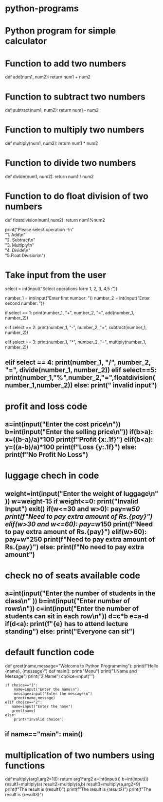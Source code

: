 # python-programs
# Python program for simple calculator

# Function to add two numbers
def add(num1, num2):
	return num1 + num2

# Function to subtract two numbers
def subtract(num1, num2):
	return num1 - num2

# Function to multiply two numbers
def multiply(num1, num2):
	return num1 * num2

# Function to divide two numbers
def divide(num1, num2):
	return num1 / num2
 
# Function to do float division of two numbers
def floatdivision(num1,num2):
    return num1%num2

print("Please select operation -\n" \
		"1. Add\n" \
		"2. Subtract\n" \
		"3. Multiply\n" \
		"4. Divide\n"\
		"5.Float Division\n")


# Take input from the user
select = int(input("Select operations form 1, 2, 3, 4,5 :"))

number_1 = int(input("Enter first number: "))
number_2 = int(input("Enter second number: "))

if select == 1:
	print(number_1, "+", number_2, "=",
					add(number_1, number_2))

elif select == 2:
	print(number_1, "-", number_2, "=",
					subtract(number_1, number_2))

elif select == 3:
	print(number_1, "*", number_2, "=",
					multiply(number_1, number_2))

elif select == 4:
	print(number_1, "/", number_2, "=",
					divide(number_1, number_2))
elif select==5:
	print(number_1,"%",number_2,"=",floatdivision(number_1,number_2))
else:
    print(" invalid input")
------------------------------------------------------------------------------------------------------------------------------------------------------------------------------
# profit and loss code
a=int(input("Enter the cost price\n"))
b=int(input("Enter the selling price\n"))
if(b>a):
    x=((b-a)/a)*100
    print(f"Profit {x:.1f}")
elif(b<a):
    y=((a-b)/a)*100
    print(f"Loss {y:.1f}")
else:
    print(f"No Profit No Loss")
------------------------------------------------------------------------------------------------------------------------------------------------------------------------------
# luggage chech in code
weight=int(input("Enter the weight of luggage\n" ))
w=weight-15
if weight<=0:
    print("Invalid Input")
    exit()
if(w<=30 and w>0):
    pay=w*50
    print(f"Need to pay extra amount of Rs.{pay}")
elif(w>30 and w<=60):
    pay=w*150
    print(f"Need to pay extra amount of Rs.{pay}")
elif(w>60):
    pay=w*250
    print(f"Need to pay extra amount of Rs.{pay}")
else:
    print(f"No need to pay extra amount")
------------------------------------------------------------------------------------------------------------------------------------------------------------------------------------
# check no of seats available code 
a=int(input("Enter the number of students in the class\n" ))
b=int(input("Enter number of rows\n"))
c=int(input("Enter the number of students can sit in each row\n"))
d=c*b
e=a-d
if(d<a):
    print(f"{e} has to attend lecture standing")
else:
       print("Everyone can sit")
------------------------------------------------------------------------------------------------------------------------------------------------------------------------------------
# default function code
def greet(name,message="Welcome to Python Programming"):
    print(f"Hello {name}, {message}")
def main():
    print("Menu")
    print("1.Name and Message")
    print("2.Name")
    choice=input("")
    
    if choice=="1":
        name=input("Enter the name\n")
        message=input("Enter the message\n")
        greet(name,message)
    elif choice=="2":
       name=input("Enter the name")
       greet(name)
    else:
        print("Invalid choice")

if __name__=="__main__":
    main()
--------------------------------------------------------------------------------------------------------------------------------------------------------------------------------------
# multiplication of two numbers using functions
def multiply(arg1,arg2=10):
    return arg1*arg2
a=int(input())
b=int(input())
result1=multiply(a)
result2=multiply(a,b)
result3=multiply(a,arg2=9)
print(f"The result is {result1}")
print(f"The result is {result2}")
print(f"The result is {result3}")
